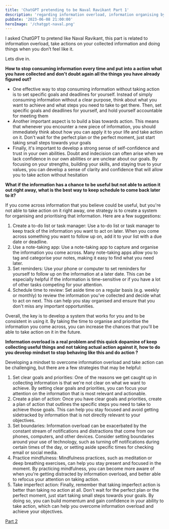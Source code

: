 ```yaml
---
title: 'ChatGPT pretending to be Naval Ravikant Part 1'
description: 'regarding information overload, information organising by naval ravikat through chatgpt'
pubDate: '2023-06-08 21:00:00'
heroImage: '/chatgpt-naval.png'
---
```


I asked ChatGPT to pretend like Naval Ravikant, this part is related to information overload, take actions on your collected information and doing things when you don’t feel like it.

Lets dive in.

**How to stop consuming information every time and put into a action what you have collected and don't doubt again all the things you have already figured out?**

- One effective way to stop consuming information without taking action is to set specific goals and deadlines for yourself. Instead of simply consuming information without a clear purpose, think about what you want to achieve and what steps you need to take to get there. Then, set specific goals and deadlines for yourself, and hold yourself accountable for meeting them
- Another important aspect is to build a bias towards action. This means that whenever you encounter a new piece of information, you should immediately think about how you can apply it to your life and take action on it. Don't wait for the perfect plan or the perfect moment, just start taking small steps towards your goals
- Finally, it's important to develop a strong sense of self-confidence and trust in your own abilities. Doubt and indecision can often arise when we lack confidence in our own abilities or are unclear about our goals. By focusing on your strengths, building your skills, and staying true to your values, you can develop a sense of clarity and confidence that will allow you to take action without hesitation

**What if the information has a chance to be useful but not able to action it out right away, what is the best way to keep schedule to come back later to it?**

If you come across information that you believe could be useful, but you're not able to take action on it right away, one strategy is to create a system for organising and prioritising that information. Here are a few suggestions:

1. Create a to-do list or task manager: Use a to-do list or task manager to keep track of the information you want to act on later. When you come across something you want to follow up on, add it to your list with a due date or deadline.
2. Use a note-taking app: Use a note-taking app to capture and organise the information you come across. Many note-taking apps allow you to tag and categorise your notes, making it easy to find what you need later.
3. Set reminders: Use your phone or computer to set reminders for yourself to follow up on the information at a later date. This can be especially helpful if the information is time-sensitive or if you have a lot of other tasks competing for your attention.
4. Schedule time to review: Set aside time on a regular basis (e.g. weekly or monthly) to review the information you've collected and decide what to act on next. This can help you stay organised and ensure that you don't miss any important opportunities.

Overall, the key is to develop a system that works for you and to be consistent in using it. By taking the time to organise and prioritise the information you come across, you can increase the chances that you'll be able to take action on it in the future.

**Information overload is a real problem and this quick dopamine of keep collecting useful things and not taking actual action against it, how to do you develop mindset to stop behaving like this and do action ?**

Developing a mindset to overcome information overload and take action can be challenging, but there are a few strategies that may be helpful:

1. Set clear goals and priorities: One of the reasons we get caught up in collecting information is that we're not clear on what we want to achieve. By setting clear goals and priorities, you can focus your attention on the information that is most relevant and actionable.
2. Create a plan of action: Once you have clear goals and priorities, create a plan of action that outlines the specific steps you need to take to achieve those goals. This can help you stay focused and avoid getting sidetracked by information that is not directly relevant to your objectives.
3. Set boundaries: Information overload can be exacerbated by the constant stream of notifications and distractions that come from our phones, computers, and other devices. Consider setting boundaries around your use of technology, such as turning off notifications during certain times of the day, or setting aside specific times for checking email or social media.
4. Practice mindfulness: Mindfulness practices, such as meditation or deep breathing exercises, can help you stay present and focused in the moment. By practicing mindfulness, you can become more aware of when you're getting distracted by information overload, and better able to refocus your attention on taking action.
5. Take imperfect action: Finally, remember that taking imperfect action is better than taking no action at all. Don't wait for the perfect plan or the perfect moment, just start taking small steps towards your goals. By doing so, you can build momentum and gain confidence in your ability to take action, which can help you overcome information overload and achieve your objectives.

[Part 2](https://mannanshah.dev/blog/chatgpt-pretending-to-be-naval-ravikant-part-2)
